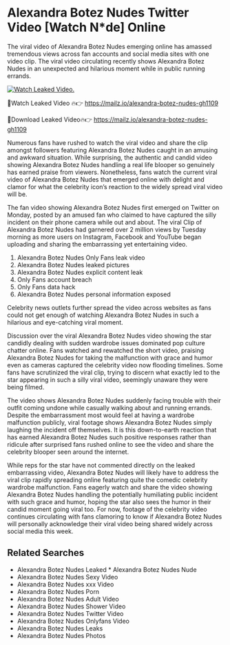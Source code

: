 ﻿# Alexandra Botez Nudes Twitter Video [Watch N*de] Online

The viral video of ﻿Alexandra Botez Nudes emerging online has amassed tremendous views across fan accounts and social media sites with one video clip. The viral video circulating recently shows ﻿Alexandra Botez Nudes in an unexpected and hilarious moment while in public running errands. 

[![Watch Leaked Video.](https://miro.medium.com/v2/resize:fit:828/format:webp/1*cilzJN44JGOrTw9NJCrNHA.gif "Watch Leaked Video")](https://mailz.io/alexandra-botez-nudes-gh1109)

🔴Watch Leaked Video 🔥👉  https://mailz.io/alexandra-botez-nudes-gh1109 

🔴Download Leaked Video🔥👉  https://mailz.io/alexandra-botez-nudes-gh1109 

Numerous fans have rushed to watch the viral video and share the clip amongst followers featuring ﻿Alexandra Botez Nudes caught in an amusing and awkward situation. While surprising, the authentic and candid video showing ﻿Alexandra Botez Nudes handling a real life blooper so genuinely has earned praise from viewers. Nonetheless, fans watch the current viral video of ﻿Alexandra Botez Nudes that emerged online with delight and clamor for what the celebrity icon’s reaction to the widely spread viral video will be.

The fan video showing ﻿Alexandra Botez Nudes first emerged on Twitter on Monday, posted by an amused fan who claimed to have captured the silly incident on their phone camera while out and about. The viral Clip of ﻿Alexandra Botez Nudes had garnered over 2 million views by Tuesday morning as more users on Instagram, Facebook and YouTube began uploading and sharing the embarrassing yet entertaining video. 

1. ﻿Alexandra Botez Nudes Only Fans leak video
2. ﻿Alexandra Botez Nudes leaked pictures
3. ﻿Alexandra Botez Nudes explicit content leak
4. Only Fans account breach
5. Only Fans data hack
6. ﻿Alexandra Botez Nudes personal information exposed


Celebrity news outlets further spread the video across websites as fans could not get enough of watching ﻿Alexandra Botez Nudes in such a hilarious and eye-catching viral moment. 

Discussion over the viral ﻿Alexandra Botez Nudes video showing the star candidly dealing with sudden wardrobe issues dominated pop culture chatter online. Fans watched and rewatched the short video, praising ﻿Alexandra Botez Nudes for taking the malfunction with grace and humor even as cameras captured the celebrity video now flooding timelines. Some fans have scrutinized the viral clip, trying to discern what exactly led to the star appearing in such a silly viral video, seemingly unaware they were being filmed.

The video shows ﻿Alexandra Botez Nudes suddenly facing trouble with their outfit coming undone while casually walking about and running errands. Despite the embarrassment most would feel at having a wardrobe malfunction publicly, viral footage shows ﻿Alexandra Botez Nudes simply laughing the incident off themselves. It is this down-to-earth reaction that has earned ﻿Alexandra Botez Nudes such positive responses rather than ridicule after surprised fans rushed online to see the video and share the celebrity blooper seen around the internet.  

While reps for the star have not commented directly on the leaked embarrassing video, ﻿Alexandra Botez Nudes will likely have to address the viral clip rapidly spreading online featuring quite the comedic celebrity wardrobe malfunction. Fans eagerly watch and share the video showing ﻿Alexandra Botez Nudes handling the potentially humiliating public incident with such grace and humor, hoping the star also sees the humor in their candid moment going viral too. For now, footage of the celebrity video continues circulating with fans clamoring to know if ﻿Alexandra Botez Nudes will personally acknowledge their viral video being shared widely across social media this week.

## Related Searches
* ﻿Alexandra Botez Nudes Leaked
﻿* Alexandra Botez Nudes Nude
* ﻿Alexandra Botez Nudes Sexy Video
* ﻿Alexandra Botez Nudes xxx Video
* ﻿Alexandra Botez Nudes Porn
* ﻿Alexandra Botez Nudes Adult Video
* ﻿Alexandra Botez Nudes Shower Video
* ﻿Alexandra Botez Nudes Twitter Video
* ﻿Alexandra Botez Nudes Onlyfans Video
* ﻿Alexandra Botez Nudes Leaks
* ﻿Alexandra Botez Nudes Photos